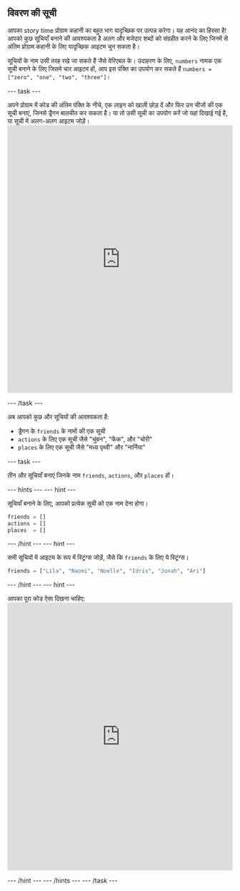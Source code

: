 ## विवरण की सूची

आपका story time प्रोग्राम कहानी का बहुत भाग यादृच्छिक पर उत्पन्न करेगा। यह आनंद का हिस्सा है! आपको कुछ सूचियाँ बनाने की आवश्यकता है अलग और मजेदार शब्दों को संग्रहीत करने के लिए जिनमें से अंतिम प्रोग्राम कहानी के लिए यादृच्छिक आइटम चुन सकता है।

सूचियों के नाम उसी तरह रखे जा सकते हैं जैसे वेरिएबल के। उदाहरण के लिए, `numbers` नामक एक सूची बनाने के लिए जिसमे चार आइटम हों, आप इस पंक्ति का उपयोग कर सकते हैं `numbers = ["zero", "one", "two", "three"]`।

--- task ---

अपने प्रोग्राम में कोड की अंतिम पंक्ति के नीचे, एक लाइन को खाली छोड़ दें और फिर उन चीजों की एक सूची बनाएं, जिनसे ड्रैगन बातचीत कर सकता है। या तो उसी सूची का उपयोग करें जो यहां दिखाई गई है, या सूची में अलग-अलग आइटम जोड़ें। <iframe src="https://trinket.io/embed/python/234f6ed347" width="100%" height="600" frameborder="0" marginwidth="0" marginheight="0" allowfullscreen mark="crwd-mark"></iframe> 

--- /task ---

अब आपको कुछ और सूचियों की आवश्यकता है:

- ड्रैगन के `friends` के नामों की एक सूची
- `actions` के लिए एक सूची जैसे "चुंबन", "फेंक", और "चोरी"
- `places` के लिए एक सूची जैसे "मध्य पृथ्वी" और "नार्निया"

--- task ---

तीन और सूचियाँ बनाएं जिनके नाम `friends`, `actions`, और `places` हों।

--- hints ---
 --- hint ---

सूचियाँ बनाने के लिए, आपको प्रत्येक सूची को एक नाम देना होगा।

```python
friends = []
actions = []
places  = []
```

--- /hint --- --- hint ---

सभी सूचियों में आइटम के रूप में स्ट्रिंग्स जोड़ें, जैसे कि `friends` के लिए ये स्ट्रिंग्स।

```python
friends = ["Lila", "Naomi", "Noelle", "Idris", "Jonah", "Ari"]
```

--- /hint --- 
--- hint ---

आपका पूरा कोड ऐसा दिखना चाहिए: <iframe src="https://trinket.io/embed/python/5e264dd3e2" width="100%" height="600" frameborder="0" marginwidth="0" marginheight="0" allowfullscreen mark="crwd-mark"></iframe> 

--- /hint ---
--- /hints --- 
--- /task ---